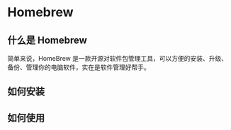 # Homebrew

## 什么是 Homebrew

简单来说，HomeBrew 是一款开源对软件包管理工具，可以方便的安装、升级、备份、管理你的电脑软件，实在是软件管理好帮手。

## 如何安装

## 如何使用


